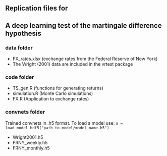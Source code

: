 ## Replication files for
## A deep learning test of the martingale difference hypothesis

### data folder  
- FX_rates.xlsx (exchange rates from the Federal Reserve of New York)
- The Wright (2001) data are included in the vrtest package

### code folder
- TS_gen.R (functions for generating returns)
- simulation.R (Monte Carlo simulations)
- FX.R (Application to exchange rates)

### convnets folder
Trained convnets in .h5 format. To load a model use: `m = load_model_hdf5("path_to_model/model_name.h5")`
- Wright2001.h5
- FRNY_weekly.h5
- FRNY_monthly.h5




